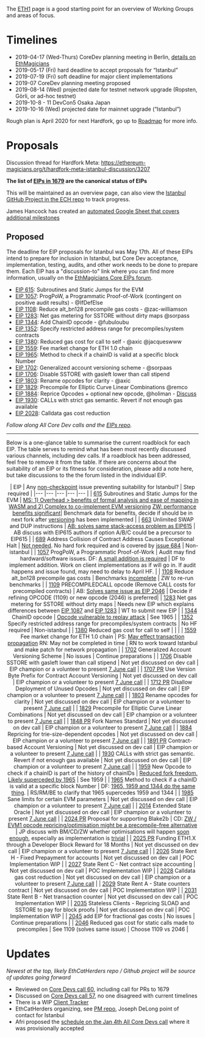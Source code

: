 <!-- TITLE: Istanbul -->
<!-- SUBTITLE: October 2019 Planned Ethereum Network Upgrade -->

The [ETH1](/eth1) page is a good starting point for an overview of Working Groups and areas of focus.
# Timelines
* 2019-04-17 (Wed-Thurs) CoreDev planning meeting in Berlin, [details on EthMagicians](https://ethereum-magicians.org/t/istanbul-eth1x-roadmap-planning-meeting-april-17th-18th-in-berlin/2899)
* 2019-05-17 (Fri) hard deadline to accept proposals for “Istanbul”
* 2019-07-19 (Fri) soft deadline for major client implementations
* 2019-07 CoreDev planning meeting proposed
* 2019-08-14 (Wed) projected date for testnet network upgrade (Ropsten, Görli, or ad-hoc testnet)
* 2019-10-8 - 11 DevCon5 Osaka Japan
* 2019-10-16 (Wed) projected date for mainnet upgrade (“Istanbul”)

Rough plan is April 2020 for next Hardfork, go up to [Roadmap](/roadmap) for more info.

# Proposals
Discussion thread for Hardfork Meta: https://ethereum-magicians.org/t/hardfork-meta-istanbul-discussion/3207

**The list of [EIPs in 1679](https://eips.ethereum.org/EIPS/eip-1679) are the canonical status of EIPs**

This will be maintained as an overview page, can also view the [Istanbul GitHub Project in the ECH repo](https://github.com/orgs/ethereum-cat-herders/projects/2) to track progress.

James Hancock has created an [automated Google Sheet that covers additional milestones](https://docs.google.com/spreadsheets/d/1Mgo7mJ6b6wimUwafsMo1l-b44uec28E_Hq8EQ7YdeEM/edit#gid=0)


## Proposed

The deadline for EIP proposals for Istanbul was May 17th. All of these EIPs intend to prepare for inclusion in Istanbul, but Core Dev acceptance, implementation, testing, audits, and other work needs to be done to prepare them. Each EIP has a "discussion-to" link where you can find more information, usually on the [EthMagicians Core EIPs forum](https://ethereum-magicians.org/c/eips/core-eips).

* [EIP 615](https://eips.ethereum.org/EIPS/eip-615): Subroutines and Static Jumps for the EVM
* [EIP 1057](https://eips.ethereum.org/EIPS/eip-1057): ProgPoW, a Programmatic Proof-of-Work (contingent on positive audit results) - @IfDefElse
* [EIP 1108](https://eips.ethereum.org/EIPS/eip-1108): Reduce alt_bn128 precompile gas costs - @zac-williamson
* [EIP 1283](https://github.com/ethereum/EIPs/blob/master/EIPS/eip-1283.md): Net gas metering for SSTORE without dirty maps @sorpass
* [EIP 1344](https://eips.ethereum.org/EIPS/eip-1344): Add ChainID opcode - @fubuloubu
* [EIP 1352](https://eips.ethereum.org/EIPS/eip-1352): Specify restricted address range for precompiles/system contracts
* [EIP 1380](https://eips.ethereum.org/EIPS/eip-1380): Reduced gas cost for call to self - @axic @jacqueswww
* [EIP 1559](https://eips.ethereum.org/EIPS/eip-1559): Fee market change for ETH 1.0 chain
* [EIP 1965](https://eips.ethereum.org/EIPS/eip-1965): Method to check if a chainID is valid at a specific block Number
* [EIP 1702](https://eips.ethereum.org/EIPS/eip-1702): Generalized account versioning scheme - @sorpaas
* [EIP 1706](https://eips.ethereum.org/EIPS/eip-1706): Disable SSTORE with gasleft lower than call stipend
* [EIP 1803](https://eips.ethereum.org/EIPS/eip-1803): Rename opcodes for clarity - @axic
* [EIP 1829](https://eips.ethereum.org/EIPS/eip-1829): Precompile for Elliptic Curve Linear Combinations @remco
* [EIP 1884](https://github.com/ethereum/EIPs/blob/dcc573e74adc0e6dd25821ddaabf862e8f85e107/EIPS/eip-1884.md): Reprice Opcodes + optional new opcode, @holiman - [Discuss](https://ethereum-magicians.org/t/opcode-repricing/3024)
* [EIP 1930](https://eips.ethereum.org/EIPS/eip-1930): CALLs with strict gas semantic. Revert if not enough gas available
* [EIP 2028](https://eips.ethereum.org/EIPS/eip-2028): Calldata gas cost reduction


_Follow along All Core Dev calls and the [EIPs repo](https://github.com/ethereum/EIPs)._

----

Below is a one-glance table to summarise the current roadblock for each EIP. The table serves to remind what has been most recently discussed various channels, including dev calls. If a roadblock has been addressed, feel free to remove it from the table. If there are concerns about the suitability of an EIP or its fitness for consideration, please add a note here, but take discussions to the the forum listed in the individual EIP.

<div align="center">

| EIP 	| Any [non-checkpoint](https://docs.google.com/spreadsheets/d/1Mgo7mJ6b6wimUwafsMo1l-b44uec28E_Hq8EQ7YdeEM/edit#gid=0) issue preventing suitability for Istanbul? 	| Step required 	|
|---	|---	|---	|---	|---	|
| [615](https://eips.ethereum.org/EIPS/eip-615) Subroutines and Static Jumps for the EVM	| [MS: 1) Overhead > benefits of formal analysis and ease of mapping in WASM and 2) Complex to co-implement EVM versioning](https://youtu.be/lF_XxqxgVuA?t=883) [ZW: performance benefits significant](https://youtu.be/lF_XxqxgVuA?t=1308)| Benchmark data for benefits, decide if should be in next fork after [versioning](https://eips.ethereum.org/EIPS/eip-1702) has been implemented 	|
| [663](https://eips.ethereum.org/EIPS/eip-663) Unlimited SWAP and DUP instructions	| [AB: solves same stack-access problem as EIP615](https://youtu.be/lF_XxqxgVuA?t=1934) 	| AB discuss with EIP615 authors if option A/B/C could be a precursor to EIP615 	|
| [689](https://eips.ethereum.org/EIPS/eip-689) Address Collision of Contract Address Causes Exceptional Halt	| [Not needed](https://youtu.be/lF_XxqxgVuA?t=283). No hard fork required and is covered by [issue 684](https://github.com/ethereum/EIPs/issues/684) 	| Non-istanbul 	|
| [1057](https://eips.ethereum.org/EIPS/eip-1057) ProgPoW, a Programmatic Proof-of-Work	| Audit may find hardward/software issues. DF: [A small addition is required](https://ethereum-magicians.org/t/eip-progpow-a-programmatic-proof-of-work/272/13) 	| DF to implement addition. Work on client implementations as if will go in. If audit happens and issue found, may need to delay to April HF. 	|
| [1108](https://eips.ethereum.org/EIPS/eip-1108) Reduce alt_bn128 precompile gas costs	| Benchmarks [incomplete](https://youtu.be/lF_XxqxgVuA?t=2896) 	| ZW to re-run benchmarks 	|
| [1109](https://eips.ethereum.org/EIPS/eip-1109) PRECOMPILEDCALL opcode (Remove CALL costs for precompiled contracts)	| AB: [Solves same issue as EIP 2046](https://youtu.be/lF_XxqxgVuA?t=3163) 	| Decide if refining OPCODE (1109) or new opcode (2046) is preferred|
| [1283](https://eips.ethereum.org/EIPS/eip-1283) Net gas metering for SSTORE without dirty maps	| Needs new EIP which explains differences between [EIP 1087](https://eips.ethereum.org/EIPS/eip-1087) and [EIP 1283](https://eips.ethereum.org/EIPS/eip-1283) 	| WT to submit new EIP 	|
| [1344](https://eips.ethereum.org/EIPS/eip-1344) ChainID opcode	| [Opcode vulnerable to replay attack](https://eips.ethereum.org/EIPS/eip-1965) 	| See 1965 	|
| [1352](https://eips.ethereum.org/EIPS/eip-1352) Specify restricted address range for precompiles/system contracts	| No HF required 	| Non-istanbul 	|
| [1380](https://eips.ethereum.org/EIPS/eip-1380) Reduced gas cost for call to self	|  	|  	|
| [1559](https://eips.ethereum.org/EIPS/eip-1559) Fee market change for ETH 1.0 chain	| PS: [May effect transaction propagation](https://youtu.be/lF_XxqxgVuA?t=4506) RN: May not be completed in time 	| RN to work toward Istanbul and make patch for network propagation 	|
| [1702](https://eips.ethereum.org/EIPS/eip-1702) Generalized Account Versioning Scheme	| No issues 	| Continue preparations 	|
| [1706](https://eips.ethereum.org/EIPS/eip-1706) Disable SSTORE with gasleft lower than call stipend	| Not yet discussed on dev call 	| EIP champion or a volunteer to present [7 June call](https://github.com/ethereum/pm/issues/102)  	|
| [1707 PR](https://github.com/ethereum/EIPs/pull/1707) Use Version Byte Prefix for Contract Account Versioning	| Not yet discussed on dev call 	| EIP champion or a volunteer to present [7 June call](https://github.com/ethereum/pm/issues/102) 	|
| [1712 PR](https://github.com/ethereum/EIPs/pull/1712) Disallow Deployment of Unused Opcodes	| Not yet discussed on dev call 	| EIP champion or a volunteer to present [7 June call](https://github.com/ethereum/pm/issues/102) 	|
| [1803](https://eips.ethereum.org/EIPS/eip-1803) Rename opcodes for clarity	| Not yet discussed on dev call 	| EIP champion or a volunteer to present [7 June call](https://github.com/ethereum/pm/issues/102) 	|
| [1829](https://eips.ethereum.org/EIPS/eip-1829) Precompile for Elliptic Curve Linear Combinations	| Not yet discussed on dev call 	| EIP champion or a volunteer to present [7 June call](https://github.com/ethereum/pm/issues/102) 	|
| [1848 PR](https://github.com/ethereum/EIPs/pull/1848) Fork Names Standard	| Not yet discussed on dev call 	| EIP champion or a volunteer to present [7 June call](https://github.com/ethereum/pm/issues/102) 	|
| [1884](https://eips.ethereum.org/EIPS/eip-1884) Repricing for trie-size-dependent opcodes 	| Not yet discussed on dev call 	| EIP champion or a volunteer to present [7 June call](https://github.com/ethereum/pm/issues/102) 	|
| [1891 PR](https://github.com/ethereum/EIPs/pull/1891) Contract-based Account Versioning	| Not yet discussed on dev call 	| EIP champion or a volunteer to present [7 June call](https://github.com/ethereum/pm/issues/102) 	|
| [1930](https://eips.ethereum.org/EIPS/eip-1930) CALLs with strict gas semantic. Revert if not enough gas available	| Not yet discussed on dev call 	| EIP champion or a volunteer to present [7 June call](https://github.com/ethereum/pm/issues/102) 	|
| [1959](https://eips.ethereum.org/EIPS/eip-1959) New Opcode to check if a chainID is part of the history of chainIDs	| [Reduced fork freedom. Likely superceded by 1965](https://eips.ethereum.org/EIPS/eip-1965) 	| See 1959 	|
| [1965](https://eips.ethereum.org/EIPS/eip-1965) Method to check if a chainID is valid at a specific block Number	| DF: [1965, 1959 and 1344 do the same thing](https://youtu.be/lF_XxqxgVuA?t=3696). 	| RS/RM/BE to clarify that 1965 supercedes 1959 and 1344 	|
| [1985](https://eips.ethereum.org/EIPS/eip-1985) Sane limits for certain EVM parameters	| Not yet discussed on dev call 	| EIP champion or a volunteer to present [7 June call](https://github.com/ethereum/pm/issues/102) 	|
| [2014](https://eips.ethereum.org/EIPS/eip-2014) Extended State Oracle	| Not yet discussed on dev call 	| EIP champion or a volunteer to present [7 June call](https://github.com/ethereum/pm/issues/102) 	|
| [2024 PR](https://github.com/ethereum/EIPs/pull/2024) Proposal for supporting Blake2b	| CD: [ZW / EVM1 opcode repricing/optimisation might be a precompile-free alternative](https://youtu.be/lF_XxqxgVuA?t=5054) 	| JP discuss with BM/CD/ZW whether optimisations will happen [soon enough](https://youtu.be/lF_XxqxgVuA?t=5347), especially as implementation is [trivial](https://youtu.be/lF_XxqxgVuA?t=5477) 	|
| [2025 PR](https://github.com/ethereum/EIPs/pull/2025) Funding ETH1.X through a Developer Block Reward for 18 Months	| Not yet discussed on dev call 	| EIP champion or a volunteer to present [7 June call](https://github.com/ethereum/pm/issues/102) 	|
| [2026](https://eips.ethereum.org/EIPS/eip-2026) State Rent H - Fixed Prepayment for accounts	| Not yet discussed on dev call 	| POC Implementation WIP 	|
| [2027](https://eips.ethereum.org/EIPS/eip-2027) State Rent C - Net contract size accounting	| Not yet discussed on dev call 	| POC Implementation WIP 	|
| [2028](https://eips.ethereum.org/EIPS/eip-2028) Calldata gas cost reduction	| Not yet discussed on dev call 	| EIP champion or a volunteer to present [7 June call](https://github.com/ethereum/pm/issues/102) 	|
| [2029](https://eips.ethereum.org/EIPS/eip-2029) State Rent A - State counters contract	| Not yet discussed on dev call 	| POC Implementation WIP 	|
| [2031](https://eips.ethereum.org/EIPS/eip-2031) State Rent B - Net transaction counter	| Not yet discussed on dev call 	| POC Implementation WIP 	|
| [2035](https://eips.ethereum.org/EIPS/eip-2035) Stateless Clients - Repricing SLOAD and SSTORE to pay for block proofs	| Not yet discussed on dev call 	| POC Implementation WIP 	|
| [2045](https://github.com/ethereum/EIPs/pull/2045) add EIP for fractional gas costs	| No issues 	| Continue preparations 	|
| [2046](https://eips.ethereum.org/EIPS/eip-2046) Reduced gas cost for static calls made to precompiles	| See 1109 (solves same issue) 	| Choose 1109 vs 2046 	|


</div>


# Updates
_Newest at the top, likely EthCatHerders repo / Github project will be source of updates going forward_

* Reviewed on [Core Devs call 60](https://github.com/ethereum/pm/issues/95), including call for PRs to 1679
* Discussed on [Core Devs call 57](https://github.com/ethereum/pm/issues/83), no one disagreed with current timelines
* There is a WIP [Client Tracker](/roadmap/istanbul/tracker)
* EthCatHerders organizing, see [PM repo](https://github.com/ethereum-cat-herders/PM/tree/master/Hard%20Fork%20Planning%20and%20Coordination), Joseph DeLong point of contact for Istanbul 
* Afri proposed the [schedule on the Jan 4th All Core Devs call](https://github.com/ethereum/pm/issues/66#issuecomment-450840440) where it was provisionally accepted


